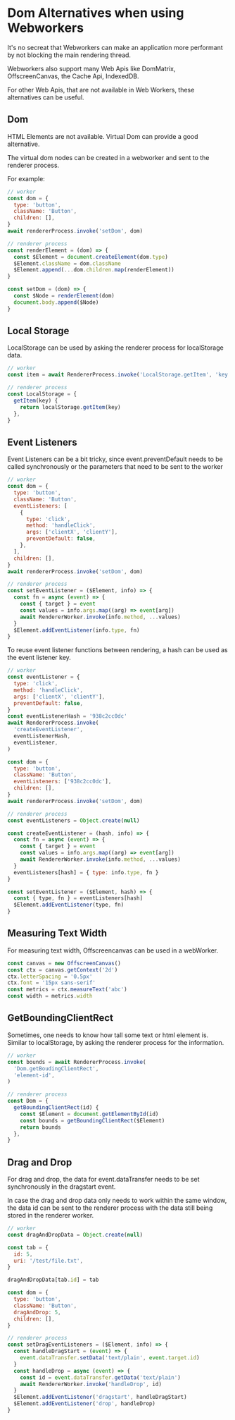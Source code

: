 # Dom Alternatives when using Webworkers

It's no secreat that Webworkers can make an application more performant by not blocking the main rendering thread.

Webworkers also support many Web Apis like DomMatrix, OffscreenCanvas, the Cache Api, IndexedDB.

For other Web Apis, that are not available in Web Workers, these alternatives can be useful.

## Dom

HTML Elements are not available. Virtual Dom can provide a good alternative.

The virtual dom nodes can be created in a webworker and sent to the renderer process.

For example:

```js
// worker
const dom = {
  type: 'button',
  className: 'Button',
  children: [],
}
await rendererProcess.invoke('setDom', dom)
```

```js
// renderer process
const renderElement = (dom) => {
  const $Element = document.createElement(dom.type)
  $Element.className = dom.className
  $Element.append(...dom.children.map(renderElement))
}

const setDom = (dom) => {
  const $Node = renderElement(dom)
  document.body.append($Node)
}
```

## Local Storage

LocalStorage can be used by asking the renderer process for localStorage data.

```js
// worker
const item = await RendererProcess.invoke('LocalStorage.getItem', 'key')
```

```js
// renderer process
const LocalStorage = {
  getItem(key) {
    return localStorage.getItem(key)
  },
}
```

## Event Listeners

Event Listeners can be a bit tricky, since event.preventDefault needs to be called synchronously or the parameters that need to be sent to the worker

```js
// worker
const dom = {
  type: 'button',
  className: 'Button',
  eventListeners: [
    {
      type: 'click',
      method: 'handleClick',
      args: ['clientX', 'clientY'],
      preventDefault: false,
    },
  ],
  children: [],
}
await rendererProcess.invoke('setDom', dom)
```

```js
// renderer process
const setEventListener = ($Element, info) => {
  const fn = async (event) => {
    const { target } = event
    const values = info.args.map((arg) => event[arg])
    await RendererWorker.invoke(info.method, ...values)
  }
  $Element.addEventListener(info.type, fn)
}
```

To reuse event listener functions between rendering, a hash can be used as the event listener key.

```js
// worker
const eventListener = {
  type: 'click',
  method: 'handleClick',
  args: ['clientX', 'clientY'],
  preventDefault: false,
}
const eventListenerHash = '938c2cc0dc'
await RendererProcess.invoke(
  'createEventListener',
  eventListenerHash,
  eventListener,
)

const dom = {
  type: 'button',
  className: 'Button',
  eventListeners: ['938c2cc0dc'],
  children: [],
}
await rendererProcess.invoke('setDom', dom)
```

```js
// renderer process
const eventListeners = Object.create(null)

const createEventListener = (hash, info) => {
  const fn = async (event) => {
    const { target } = event
    const values = info.args.map((arg) => event[arg])
    await RendererWorker.invoke(info.method, ...values)
  }
  eventListeners[hash] = { type: info.type, fn }
}

const setEventListener = ($Element, hash) => {
  const { type, fn } = eventListeners[hash]
  $Element.addEventListener(type, fn)
}
```

## Measuring Text Width

For measuring text width, Offscreencanvas can be used in a webWorker.

```js
const canvas = new OffscreenCanvas()
const ctx = canvas.getContext('2d')
ctx.letterSpacing = '0.5px'
ctx.font = '15px sans-serif'
const metrics = ctx.measureText('abc')
const width = metrics.width
```

## GetBoundingClientRect

Sometimes, one needs to know how tall some text or html element is. Similar to localStorage, by asking the renderer process for the information.

```js
// worker
const bounds = await RendererProcess.invoke(
  'Dom.getBoudingClientRect',
  'element-id',
)
```

```js
// renderer process
const Dom = {
  getBoundingClientRect(id) {
    const $Element = document.getElementById(id)
    const bounds = getBoundingClientRect($Element)
    return bounds
  },
}
```

## Drag and Drop

For drag and drop, the data for event.dataTransfer needs to be set synchronously in the dragstart event.

In case the drag and drop data only needs to work within the same window, the data id can be sent to the renderer process with the data still being stored in the renderer worker.

```js
// worker
const dragAndDropData = Object.create(null)

const tab = {
  id: 5,
  uri: '/test/file.txt',
}

dragAndDropData[tab.id] = tab

const dom = {
  type: 'button',
  className: 'Button',
  dragAndDrop: 5,
  children: [],
}
```

```js
// renderer process
const setDragEventListeners = ($Element, info) => {
  const handleDragStart = (event) => {
    event.dataTransfer.setData('text/plain', event.target.id)
  }
  const handleDrop = async (event) => {
    const id = event.dataTransfer.getData('text/plain')
    await RendererWorker.invoke('handleDrop', id)
  }
  $Element.addEventListener('dragstart', handleDragStart)
  $Element.addEventListener('drop', handleDrop)
}
```
